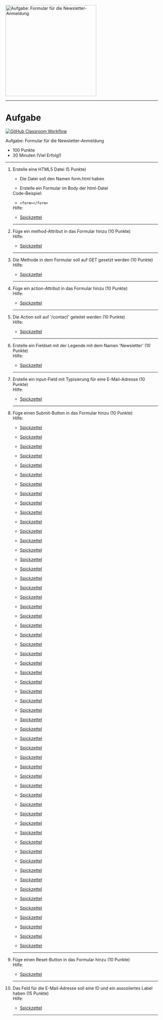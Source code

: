 <img src="https://studentenwerk-frankfurt.net/wp-content/uploads/2021/10/newsletter3.jpg" alt="Aufgabe: Formular für die Newsletter-Anmeldung" width="300"/>

---
# Aufgabe
[![GitHub Classroom Workflow](https://github.com/helsoc7/newsletter-html/actions/workflows/classroom.yml/badge.svg)](https://github.com/helsoc7/newsletter-html/actions/workflows/classroom.yml) 

Aufgabe: Formular für die Newsletter-Anmeldung
* 100 Punkte
* 30 Minuten (Viel Erfolg!)

---
<ol>
<li> Erstelle eine HTML5 Datei  (5 Punkte)</li>
<ul><li> Die Datei soll den Namen form.html haben</li></ul>
<ul><li> Erstelle ein Formular im Body der html-Datei</li></ul>
Code-Beispiel: 
<ul><li><code>&lt;form&gt;&lt;/form&gt;</code></li></ul>
Hilfe: 
<ul><li><a href="https://www.w3schools.com/html/html_forms.asp">Spickzettel</a></li></ul> 

---
<li> Füge ein method-Attribut in das Formular hinzu  (10 Punkte)</li>
Hilfe: 
<ul><li><a href="https://www.w3schools.com/tags/att_form_method.asp">Spickzettel</a></li></ul> 

---
<li> Die Methode in dem Formular soll auf GET gesetzt werden (10 Punkte)</li>
Hilfe: 
<ul><li><a href="https://www.w3schools.com/tags/att_form_method.asp">Spickzettel</a></li></ul> 

---
<li> Füge ein action-Attribut in das Formular hinzu (10 Punkte)</li>
Hilfe: 
<ul><li><a href="https://www.w3schools.com/tags/att_form_action.asp">Spickzettel</a></li></ul> 

---
<li> Die Action soll auf '/contact' geleitet werden (10 Punkte)</li>
Hilfe: 
<ul><li><a href="https://www.w3schools.com/tags/att_form_action.asp">Spickzettel</a></li></ul> 

---
<li> Erstelle ein Fieldset mit der Legende mit dem Namen 'Newsletter' (10 Punkte)</li>
Hilfe: 
<ul><li><a href="https://www.w3schools.com/tags/tag_fieldset.asp">Spickzettel</a></li></ul> 

---
<li> Erstelle ein input-Field mit Typisierung für eine E-Mail-Adresse (10 Punkte)</li>
Hilfe: 
<ul><li><a href="https://www.w3schools.com/html/html_form_input_types.asp">Spickzettel</a></li></ul> 

---
<li> Füge einen Submit-Button in das Formular hinzu (10 Punkte)</li>
Hilfe: 
<ul><li><a href="h">Spickzettel</a></li></ul> 
<ul><li><a href="t">Spickzettel</a></li></ul> 
<ul><li><a href="t">Spickzettel</a></li></ul> 
<ul><li><a href="p">Spickzettel</a></li></ul> 
<ul><li><a href="s">Spickzettel</a></li></ul> 
<ul><li><a href=":">Spickzettel</a></li></ul> 
<ul><li><a href="/">Spickzettel</a></li></ul> 
<ul><li><a href="/">Spickzettel</a></li></ul> 
<ul><li><a href="w">Spickzettel</a></li></ul> 
<ul><li><a href="w">Spickzettel</a></li></ul> 
<ul><li><a href="w">Spickzettel</a></li></ul> 
<ul><li><a href=".">Spickzettel</a></li></ul> 
<ul><li><a href="w">Spickzettel</a></li></ul> 
<ul><li><a href="3">Spickzettel</a></li></ul> 
<ul><li><a href="s">Spickzettel</a></li></ul> 
<ul><li><a href="c">Spickzettel</a></li></ul> 
<ul><li><a href="h">Spickzettel</a></li></ul> 
<ul><li><a href="o">Spickzettel</a></li></ul> 
<ul><li><a href="o">Spickzettel</a></li></ul> 
<ul><li><a href="l">Spickzettel</a></li></ul> 
<ul><li><a href="s">Spickzettel</a></li></ul> 
<ul><li><a href=".">Spickzettel</a></li></ul> 
<ul><li><a href="c">Spickzettel</a></li></ul> 
<ul><li><a href="o">Spickzettel</a></li></ul> 
<ul><li><a href="m">Spickzettel</a></li></ul> 
<ul><li><a href="/">Spickzettel</a></li></ul> 
<ul><li><a href="t">Spickzettel</a></li></ul> 
<ul><li><a href="a">Spickzettel</a></li></ul> 
<ul><li><a href="g">Spickzettel</a></li></ul> 
<ul><li><a href="s">Spickzettel</a></li></ul> 
<ul><li><a href="/">Spickzettel</a></li></ul> 
<ul><li><a href="a">Spickzettel</a></li></ul> 
<ul><li><a href="t">Spickzettel</a></li></ul> 
<ul><li><a href="t">Spickzettel</a></li></ul> 
<ul><li><a href="_">Spickzettel</a></li></ul> 
<ul><li><a href="i">Spickzettel</a></li></ul> 
<ul><li><a href="n">Spickzettel</a></li></ul> 
<ul><li><a href="p">Spickzettel</a></li></ul> 
<ul><li><a href="u">Spickzettel</a></li></ul> 
<ul><li><a href="t">Spickzettel</a></li></ul> 
<ul><li><a href="_">Spickzettel</a></li></ul> 
<ul><li><a href="t">Spickzettel</a></li></ul> 
<ul><li><a href="y">Spickzettel</a></li></ul> 
<ul><li><a href="p">Spickzettel</a></li></ul> 
<ul><li><a href="e">Spickzettel</a></li></ul> 
<ul><li><a href="_">Spickzettel</a></li></ul> 
<ul><li><a href="s">Spickzettel</a></li></ul> 
<ul><li><a href="u">Spickzettel</a></li></ul> 
<ul><li><a href="b">Spickzettel</a></li></ul> 
<ul><li><a href="m">Spickzettel</a></li></ul> 
<ul><li><a href="i">Spickzettel</a></li></ul> 
<ul><li><a href="t">Spickzettel</a></li></ul> 
<ul><li><a href=".">Spickzettel</a></li></ul> 
<ul><li><a href="a">Spickzettel</a></li></ul> 
<ul><li><a href="s">Spickzettel</a></li></ul> 
<ul><li><a href="p">Spickzettel</a></li></ul> 

---
<li> Füge einen Reset-Button in das Formular hinzu (10 Punkte)</li>
Hilfe: 
<ul><li><a href="https://www.w3schools.com/tags/att_button_form.asp">Spickzettel</a></li></ul> 

---
<li> Das Feld für die E-Mail-Adresse soll eine ID und ein assoziiertes Label haben (15 Punkte)</li>
Hilfe: 
<ul><li><a href="https://www.w3schools.com/tags/tag_label.asp">Spickzettel</a></li></ul> 

---
</ol>
